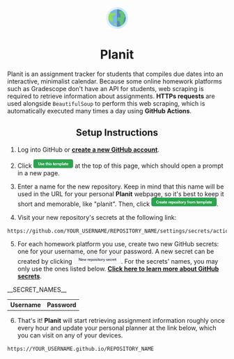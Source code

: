 <div align="center">
    <img src="src/resources/planit_logo.png" height="50px" />
    <h1>Planit</h1>
</div>

Planit is an assignment tracker for students that compiles due dates into an interactive, minimalist calendar. Because 
some online homework platforms such as Gradescope don't have an API for students, web scraping is required to retrieve 
information about assignments. **HTTPs requests** are used alongside `BeautifulSoup` to perform this web scraping, 
which is automatically executed many times a day using **GitHub Actions**.

<div align="center">
    <h2>Setup Instructions</h2>
</div>

1. Log into GitHub or <a href="https://github.com/join"><b>create a new GitHub account</b></a>.

2. Click <a href="#"><img src="docs/use_this_template.png" height="20px" /></a> at the top of this page, 
which should open a prompt in a new page.

3. Enter a name for the new repository. Keep in mind that this name will be used in the URL for your personal 
<b>Planit</b> webpage, so it's best to keep it short and memorable, like "planit". 
Then, click <a href="#"><img src="docs/create_repo_from_template.png" height="20px" /></a>.

4. Visit your new repository's secrets at the following link:
```
https://github.com/YOUR_USERNAME/REPOSITORY_NAME/settings/secrets/actions
```

5. For each homework platform you use, create two new GitHub secrets: one for your username, one for your password. 
A new secret can be created by clicking <a href="#"><img src="docs/new_repo_secret.png" height="20px" /></a>. 
For the secrets' names, you may only use the ones listed below. 
<a href="https://docs.github.com/en/actions/security-guides/encrypted-secrets"><b>Click here to learn more about GitHub secrets</b></a>.

<table align="center">
    <tr><th align="center">Username</th><th align="center">Password</th></tr>
    __SECRET_NAMES__
</table>

6. That's it! <b>Planit</b> will start retrieving assignment information roughly once every hour and update your 
personal planner at the link below, which you can visit on any of your devices.

```
https://YOUR_USERNAME.github.io/REPOSITORY_NAME
```
